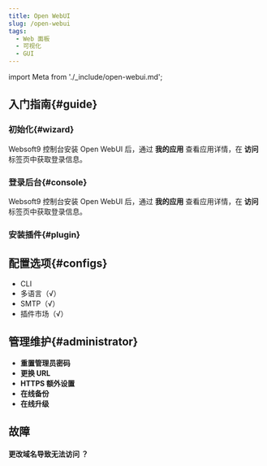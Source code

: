 ```yaml
---
title: Open WebUI
slug: /open-webui
tags:
  - Web 面板
  - 可视化
  - GUI
---
```


import Meta from './_include/open-webui.md';

<Meta name="meta" />

## 入门指南{#guide}

### 初始化{#wizard}

Websoft9 控制台安装 Open WebUI 后，通过 **我的应用** 查看应用详情，在 **访问** 标签页中获取登录信息。  

### 登录后台{#console}

Websoft9 控制台安装 Open WebUI 后，通过 **我的应用** 查看应用详情，在 **访问** 标签页中获取登录信息。  

### 安装插件{#plugin}

## 配置选项{#configs}

- CLI
- 多语言（√）
- SMTP（√）
- 插件市场（√）

## 管理维护{#administrator}

- **重置管理员密码**
- **更换 URL**
- **HTTPS 额外设置**
- **在线备份**
- **在线升级**

## 故障

#### 更改域名导致无法访问 ？
